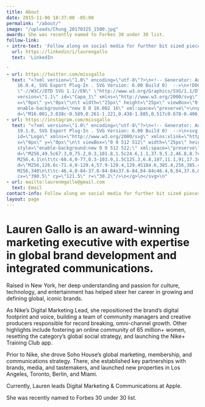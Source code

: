 ```yaml
---
title: About
date: 2015-11-06 18:37:00 -05:00
permalink: "/about/"
image: "/uploads/Chung_20170325_1500.jpg"
awards: She was recently named to Forbes 30 under 30 list.
follow-link:
- intro-text: 'Follow along on social media for further bit sized pieces of content. '
  url: https://linkedin/i/laurengallo
  text: 'LinkedIn

'
- url: https://twitter.com/missgallo
  text: "<?xml version=\"1.0\" encoding=\"utf-8\"?>\n<!-- Generator: Adobe Illustrator
    16.0.4, SVG Export Plug-In . SVG Version: 6.00 Build 0)  -->\n<!DOCTYPE svg PUBLIC
    \"-//W3C//DTD SVG 1.1//EN\" \"http://www.w3.org/Graphics/SVG/1.1/DTD/svg11.dtd\">\n<svg
    version=\"1.1\" id=\"Capa_1\" xmlns=\"http://www.w3.org/2000/svg\" xmlns:xlink=\"http://www.w3.org/1999/xlink\"
    x=\"0px\" y=\"0px\"\n\t width=\"25px\" height=\"25px\" viewBox=\"0 0 16.002 16\"
    enable-background=\"new 0 0 16.002 16\" xml:space=\"preserve\">\n<path fill=\"#55acee\"
    d=\"M16.001,3.038c-0.589,0.261-1.221,0.438-1.885,0.517c0.678-0.406,1.197-1.05,1.443-1.815\n\tc-0.635,0.376-1.338,0.649-2.086,0.797C12.875,1.898,12.022,1.5,11.078,1.5c-1.813,0-3.283,1.47-3.283,3.282\n\tc0,0.257,0.029,0.508,0.085,0.748C5.152,5.393,2.733,4.086,1.114,2.1C0.831,2.584,0.67,3.148,0.67,3.75\n\tc0,1.139,0.58,2.144,1.46,2.732C1.592,6.464,1.086,6.316,0.643,6.07v0.041c0,1.59,1.132,2.917,2.633,3.219\n\tC3.001,9.404,2.711,9.445,2.411,9.445c-0.212,0-0.417-0.021-0.618-0.06c0.418,1.304,1.63,2.253,3.066,2.28\n\tc-1.123,0.88-2.539,1.404-4.077,1.404c-0.265,0-0.526-0.016-0.783-0.045C1.452,13.956,3.177,14.5,5.031,14.5\n\tc6.038,0,9.34-5.002,9.34-9.34L14.36,4.735C15.004,4.274,15.562,3.696,16.001,3.038z\"/>\n</svg>"
- url: https://instagram.com/missgallo
  text: "<?xml version=\"1.0\" encoding=\"utf-8\"?>\n<!-- Generator: Adobe Illustrator
    19.1.0, SVG Export Plug-In . SVG Version: 6.00 Build 0)  -->\n<svg version=\"1.1\"
    id=\"Logo\" xmlns=\"http://www.w3.org/2000/svg\" xmlns:xlink=\"http://www.w3.org/1999/xlink\"
    x=\"0px\" y=\"0px\"\n\t viewBox=\"0 0 512 512\" width=\"25px\" height=\"25px\"
    style=\"enable-background:new 0 0 512 512;\" xml:space=\"preserve\">\n<g>\n\t<path
    d=\"M256,49.5c67.3,0,75.2,0.3,101.8,1.5c24.6,1.1,37.9,5.2,46.8,8.7c11.8,4.6,20.2,10,29,18.8c8.8,8.8,14.3,17.2,18.8,29\n\t\tc3.4,8.9,7.6,22.2,8.7,46.8c1.2,26.6,1.5,34.5,1.5,101.8s-0.3,75.2-1.5,101.8c-1.1,24.6-5.2,37.9-8.7,46.8\n\t\tc-4.6,11.8-10,20.2-18.8,29c-8.8,8.8-17.2,14.3-29,18.8c-8.9,3.4-22.2,7.6-46.8,8.7c-26.6,1.2-34.5,1.5-101.8,1.5\n\t\ts-75.2-0.3-101.8-1.5c-24.6-1.1-37.9-5.2-46.8-8.7c-11.8-4.6-20.2-10-29-18.8c-8.8-8.8-14.3-17.2-18.8-29\n\t\tc-3.4-8.9-7.6-22.2-8.7-46.8c-1.2-26.6-1.5-34.5-1.5-101.8s0.3-75.2,1.5-101.8c1.1-24.6,5.2-37.9,8.7-46.8\n\t\tc4.6-11.8,10-20.2,18.8-29c8.8-8.8,17.2-14.3,29-18.8c8.9-3.4,22.2-7.6,46.8-8.7C180.8,49.7,188.7,49.5,256,49.5
    M256,4.1\n\t\tc-68.4,0-77,0.3-103.9,1.5C125.3,6.8,107,11.1,91,17.3c-16.6,6.4-30.6,15.1-44.6,29.1c-14,14-22.6,28.1-29.1,44.6\n\t\tc-6.2,16-10.5,34.3-11.7,61.2C4.4,179,4.1,187.6,4.1,256c0,68.4,0.3,77,1.5,103.9c1.2,26.8,5.5,45.1,11.7,61.2\n\t\tc6.4,16.6,15.1,30.6,29.1,44.6c14,14,28.1,22.6,44.6,29.1c16,6.2,34.3,10.5,61.2,11.7c26.9,1.2,35.4,1.5,103.9,1.5\n\t\ts77-0.3,103.9-1.5c26.8-1.2,45.1-5.5,61.2-11.7c16.6-6.4,30.6-15.1,44.6-29.1c14-14,22.6-28.1,29.1-44.6\n\t\tc6.2-16,10.5-34.3,11.7-61.2c1.2-26.9,1.5-35.4,1.5-103.9s-0.3-77-1.5-103.9c-1.2-26.8-5.5-45.1-11.7-61.2\n\t\tc-6.4-16.6-15.1-30.6-29.1-44.6c-14-14-28.1-22.6-44.6-29.1c-16-6.2-34.3-10.5-61.2-11.7C333,4.4,324.4,4.1,256,4.1L256,4.1z\"/>\n\t<path
    d=\"M256,126.6c-71.4,0-129.4,57.9-129.4,129.4S184.6,385.4,256,385.4S385.4,327.4,385.4,256S327.4,126.6,256,126.6z
    M256,340\n\t\tc-46.4,0-84-37.6-84-84s37.6-84,84-84c46.4,0,84,37.6,84,84S302.4,340,256,340z\"/>\n\t<circle
    cx=\"390.5\" cy=\"121.5\" r=\"30.2\"/>\n</g>\n</svg>\n"
- url: mailto:laurenmgallo@gmail.com
  text: Email
contact-info: Follow along on social media for further bit sized pieces of content.
layout: page
---
```


# Lauren Gallo is an award-winning marketing executive with expertise in global brand development and integrated communications. 

Raised in New York, her deep understanding and passion for culture, technology, and entertainment has helped steer her career in growing and defining global, iconic brands.  

As Nike’s Digital Marketing Lead, she repositioned the brand’s digital footprint and voice, building a team of community managers and creative producers responsible for record breaking, omni-channel growth. Other highlights include fostering an online community of 65 million+ women, resetting the category’s global social strategy, and launching the Nike+ Training Club app. 

Prior to Nike, she drove Soho House’s global marketing, membership, and communications strategy. There, she established key partnerships with brands, media, and tastemakers, and launched new properties in Los Angeles, Toronto, Berlin, and Miami. 

Currently, Lauren leads Digital Marketing & Communications at Apple. 

She was recently named to Forbes 30 under 30 list.

